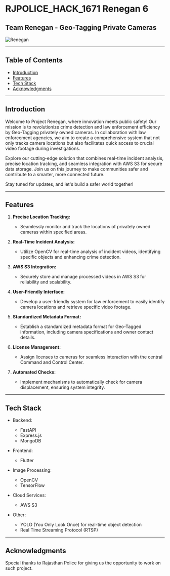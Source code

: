 # RJPOLICE_HACK_1671 Renegan 6

## Team Renegan - Geo-Tagging Private Cameras

![Renegan](https://github.com/TeamRenegan/RJPOLICE_HACK_1671_Renegan_6/assets/50258606/52813258-7af2-4263-a953-928483da0772)


---

## Table of Contents

- [Introduction](#introduction)
- [Features](#features)
- [Tech Stack](#tech-stack)
- [Acknowledgments](#acknowledgments)

---

## Introduction 

Welcome to Project Renegan, where innovation meets public safety! Our mission is to revolutionize crime detection and law enforcement efficiency by Geo-Tagging privately owned cameras. In collaboration with law enforcement agencies, we aim to create a comprehensive system that not only tracks camera locations but also facilitates quick access to crucial video footage during investigations.

Explore our cutting-edge solution that combines real-time incident analysis, precise location tracking, and seamless integration with AWS S3 for secure data storage. Join us on this journey to make communities safer and contribute to a smarter, more connected future.

Stay tuned for updates, and let's build a safer world together!

---

## Features

1. **Precise Location Tracking:**
   - Seamlessly monitor and track the locations of privately owned cameras within specified areas.

2. **Real-Time Incident Analysis:**
   - Utilize OpenCV for real-time analysis of incident videos, identifying specific objects and enhancing crime detection.

3. **AWS S3 Integration:**
   - Securely store and manage processed videos in AWS S3 for reliability and scalability.

4. **User-Friendly Interface:**
   - Develop a user-friendly system for law enforcement to easily identify camera locations and retrieve specific video footage.

5. **Standardized Metadata Format:**
   - Establish a standardized metadata format for Geo-Tagged information, including camera specifications and owner contact details.

6. **License Management:**
   - Assign licenses to cameras for seamless interaction with the central Command and Control Center.

7. **Automated Checks:**
   - Implement mechanisms to automatically check for camera displacement, ensuring system integrity.

---

## Tech Stack

- Backend:
  - FastAPI
  - Express.js
  - MongoDB

- Frontend:
  - Flutter

- Image Processing:
  - OpenCV
  - TensorFlow

- Cloud Services:
  - AWS S3

- Other:
  - YOLO (You Only Look Once) for real-time object detection
  - Real Time Streaming Protocol (RTSP)

---

## Acknowledgments

Special thanks to Rajasthan Police for giving us the opportunity to work on such project.


